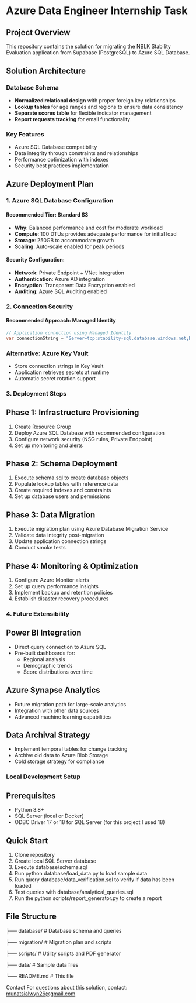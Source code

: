 # Azure Data Engineer Internship Task

## Project Overview
This repository contains the solution for migrating the NBLK Stability Evaluation application from Supabase (PostgreSQL) to Azure SQL Database.

## Solution Architecture

### Database Schema
- **Normalized relational design** with proper foreign key relationships
- **Lookup tables** for age ranges and regions to ensure data consistency
- **Separate scores table** for flexible indicator management
- **Report requests tracking** for email functionality

### Key Features
- Azure SQL Database compatibility
- Data integrity through constraints and relationships
- Performance optimization with indexes
- Security best practices implementation

## Azure Deployment Plan

### 1. Azure SQL Database Configuration

#### Recommended Tier: Standard S3
- **Why**: Balanced performance and cost for moderate workload
- **Compute**: 100 DTUs provides adequate performance for initial load
- **Storage**: 250GB to accommodate growth
- **Scaling**: Auto-scale enabled for peak periods

#### Security Configuration:
- **Network**: Private Endpoint + VNet integration
- **Authentication**: Azure AD integration
- **Encryption**: Transparent Data Encryption enabled
- **Auditing**: Azure SQL Auditing enabled

### 2. Connection Security

#### Recommended Approach: Managed Identity
```csharp
// Application connection using Managed Identity
var connectionString = "Server=tcp:stability-sql.database.windows.net;Database=StabilityApp;Authentication=Active Directory Managed Identity";
```
### Alternative: Azure Key Vault
- Store connection strings in Key Vault
- Application retrieves secrets at runtime
- Automatic secret rotation support

### 3. Deployment Steps

## Phase 1: Infrastructure Provisioning
1. Create Resource Group
2. Deploy Azure SQL Database with recommended configuration
3. Configure network security (NSG rules, Private Endpoint)
4. Set up monitoring and alerts

## Phase 2: Schema Deployment
1. Execute schema.sql to create database objects
2. Populate lookup tables with reference data
3. Create required indexes and constraints
4. Set up database users and permissions

## Phase 3: Data Migration
1. Execute migration plan using Azure Database Migration Service
2. Validate data integrity post-migration
3. Update application connection strings
4. Conduct smoke tests

## Phase 4: Monitoring & Optimization
1. Configure Azure Monitor alerts
2. Set up query performance insights
3. Implement backup and retention policies
4. Establish disaster recovery procedures

### 4. Future Extensibility

## Power BI Integration
- Direct query connection to Azure SQL
- Pre-built dashboards for:
  - Regional analysis
  - Demographic trends
  - Score distributions over time

## Azure Synapse Analytics
- Future migration path for large-scale analytics
- Integration with other data sources
- Advanced machine learning capabilities

## Data Archival Strategy
- Implement temporal tables for change tracking
- Archive old data to Azure Blob Storage
- Cold storage strategy for compliance

### Local Development Setup

## Prerequisites
- Python 3.8+
- SQL Server (local or Docker)
- ODBC Driver 17 or 18 for SQL Server (for this project I used 18)

## Quick Start
1. Clone repository
2. Create local SQL Server database
3. Execute database/schema.sql
4. Run python database/load_data.py to load sample data
5. Run query database/data_verification.sql to verify if data has been loaded
6. Test queries with database/analytical_queries.sql
7. Run the python scripts/report_generator.py to create a report

## File Structure


├── database/          # Database schema and queries

├── migration/         # Migration plan and scripts  

├── scripts/           # Utility scripts and PDF generator

├── data/             # Sample data files

└── README.md         # This file

Contact
For questions about this solution, contact: munatsialwyn26@gmail.com
